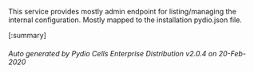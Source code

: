 






This service provides mostly admin endpoint for listing/managing the internal configuration. Mostly mapped to the installation pydio.json file.

[:summary]

###### Auto generated by Pydio Cells Enterprise Distribution v2.0.4 on 20-Feb-2020
